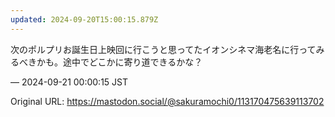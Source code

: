 ```yaml
---
updated: 2024-09-20T15:00:15.879Z
---
```


<p>次のポルプリお誕生日上映回に行こうと思ってたイオンシネマ海老名に行ってみるべきかも。途中でどこかに寄り道できるかな？</p>

&mdash; 2024-09-21 00:00:15 JST

Original URL: https://mastodon.social/@sakuramochi0/113170475639113702
